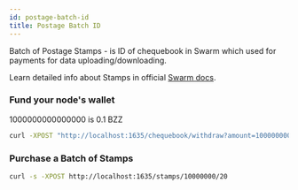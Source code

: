 ```yaml
---
id: postage-batch-id
title: Postage Batch ID
---
```


Batch of Postage Stamps - is ID of chequebook in Swarm which used for payments for data uploading/downloading.

Learn detailed info about Stamps in official [Swarm docs](https://docs.ethswarm.org/docs/access-the-swarm/keep-your-data-alive).

### Fund your node's wallet

1000000000000000 is 0.1 BZZ

```sh
curl -XPOST "http://localhost:1635/chequebook/withdraw?amount=1000000000000000"
```

### Purchase a Batch of Stamps


```sh
curl -s -XPOST http://localhost:1635/stamps/10000000/20
```

